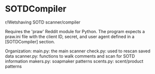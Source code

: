 # SOTDCompiler
r/Wetshaving SOTD scanner/compiler

Requires the 'praw' Reddit module for Python.
The program expects a praw.ini file with the client ID, secret, and user agent defined in a \[SOTDCompiler\] section.

Organization:
main.py: the main scanner
check.py: used to rescan saved data
scanner.py: functions to walk comments and scan for SOTD information
makers.py: soapmaker patterns
scents.py: scent/product patterns
